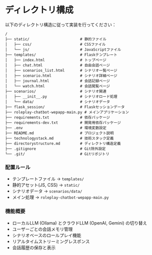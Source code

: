 # ディレクトリ構成

以下のディレクトリ構造に従って実装を行ってください：

```
/
├── static/                       # 静的ファイル
│   ├── css/                      # CSSファイル
│   └── js/                       # JavaScriptファイル
├── templates/                    # Flaskテンプレート
│   ├── index.html                # トップページ
│   ├── chat.html                 # 自由会話ページ
│   ├── scenarios_list.html       # シナリオ一覧ページ
│   ├── scenario.html             # シナリオ詳細ページ
│   ├── journal.html              # 会話記録ページ
│   └── watch.html                # 会話閲覧ページ
├── scenarios/                    # シナリオ関連
│   ├── __init__.py               # シナリオロード処理
│   └── data/                     # シナリオデータ
├── flask_session/                # Flaskセッションデータ
├── roleplay-chatbot-wepapp-main.py # メインアプリケーション
├── requirements.txt              # 依存パッケージ
├── requirements-dev.txt          # 開発用依存パッケージ
├── .env                          # 環境変数設定
├── README.md                     # プロジェクト説明
├── technologystack.md            # 技術スタック定義
├── directorystructure.md         # ディレクトリ構造定義
├── .gitignore                    # Git除外設定
└── .git/                         # Gitリポジトリ
```

### 配置ルール
- テンプレートファイル → `templates/`
- 静的アセット(JS, CSS) → `static/`
- シナリオデータ → `scenarios/data/`
- メイン処理 → `roleplay-chatbot-wepapp-main.py`

### 機能概要
- ローカルLLM (Ollama) とクラウドLLM (OpenAI, Gemini) の切り替え
- ユーザーごとの会話メモリ管理
- シナリオベースのロールプレイ機能
- リアルタイムストリーミングレスポンス
- 会話履歴の保存と表示
